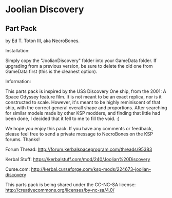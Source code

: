 ﻿# Joolian Discovery

## Part Pack

by Ed T. Toton III, aka NecroBones.


Installation:

Simply copy the "JoolianDiscovery" folder into your GameData folder. If upgrading from a 
previous version, be sure to delete the old one from GameData first (this is the cleanest
option).


Information:

This parts pack is inspired by the USS Discovery One ship, from the 2001: A Space Odyssey
feature film. It is not meant to be an exact replica, nor is it constructed to scale. 
However, it's meant to be highly reminiscent of that ship, with the correct general overall
shape and proportions. After searching for similar models made by other KSP modders, and
finding that little had been done, I decided that it fell to me to fill the void. :)


We hope you enjoy this pack. If you have any comments or feedback, please feel free to
send a private message to NecroBones on the KSP forums. Thanks!



Forum Thread:
http://forum.kerbalspaceprogram.com/threads/95383

Kerbal Stuff:
https://kerbalstuff.com/mod/240/Joolian%20Discovery

Curse.com:
http://kerbal.curseforge.com/ksp-mods/224673-joolian-discovery


This parts pack is being shared under the CC-NC-SA license:
http://creativecommons.org/licenses/by-nc-sa/4.0/

